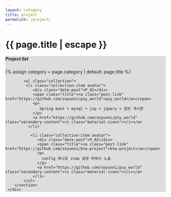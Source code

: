```yaml
---
layout: category
title: project
permalink: /project/
---
```


<h1 class="page-title">{{ page.title | escape }}</h1>

<div class="section">
    <div style="background: #ddd">
        <div class="container last-post">
        <section>
            <h5>Project list</h5>
            {% assign category = page.category | default: page.title %} <!-- 같은 title 찾기 -->
            
            <ul class="collection">
             <li class="collection-item avatar">
                <div class="date-post">P_01</div>
                <span class="title"><a class="post-link" href="https://github.com/soyunni/psy_world">psy_world</a></span>
                <p>
                   Spring boot + mysql + jsp + jquery > 일반 게시판 
                </p>
                <a href="https://github.com/soyunni/psy_world" class="secondary-content"><i class="material-icons"></i></a>
              </li>
              
               <li class="collection-item avatar">
                  <div class="date-post">P_02</div>
                  <span class="title"><a class="post-link" href="https://github.com/soyunni/btw-project">btw-project</a></span>
                  <p>
                    config 하나로 view 설정 바꿔서 노출
                  </p>
                  <a href="https://github.com/soyunni/psy_world" class="secondary-content"><i class="material-icons"></i></a>
                </li>
            </ul>
        </section>
     </div>
</div>
